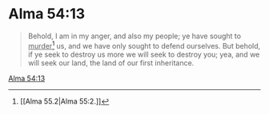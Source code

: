 # Alma 54:13

> Behold, I am in my anger, and also my people; ye have sought to <u>murder</u>[^a] us, and we have only sought to defend ourselves. But behold, if ye seek to destroy us more we will seek to destroy you; yea, and we will seek our land, the land of our first inheritance.

[Alma 54:13](https://www.churchofjesuschrist.org/study/scriptures/bofm/alma/54?lang=eng&id=p13#p13)


[^a]: [[Alma 55.2|Alma 55:2.]]
